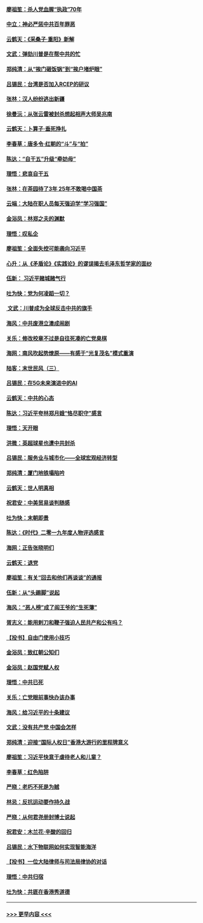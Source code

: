 #### [廖祖笙：杀人党血腥“执政”70年](../pages/nsc993/n11745144.md?t=12260444) 
#### [中立：神必严惩中共百年罪恶](../pages/nsc993/n11744970.md?t=12260444) 
#### [云鹤天：《采桑子‧重阳》新解](../pages/nsc993/n11744948.md?t=12260444) 
#### [文武：弹劾川普是在帮中共的忙](../pages/nsc993/n11744758.md?t=12260444) 
#### [郑纯清：从“挨门砸饭锅”到“挨户堵炉眼”](../pages/nsc993/n11744745.md?t=12260444) 
#### [吕锡民：台湾是否加入RCEP的研议](../pages/nsc993/n11744701.md?t=12260444) 
#### [张林：汉人纷纷逃出新疆](../pages/nsc993/n11743530.md?t=12260444) 
#### [徐曼沅：从张云雷被封杀想起相声大师吴兆南](../pages/nsc993/n11741816.md?t=12260444) 
#### [云鹤天：卜算子‧垂死挣扎](../pages/nsc993/n11739956.md?t=12260444) 
#### [李春草：唐多令‧红朝的“斗”与“拍”](../pages/nsc993/n11739830.md?t=12260444) 
#### [陈达：“自干五”升级“牵妨母”](../pages/nsc993/n11739724.md?t=12260444) 
#### [理悟：悲哀自干五](../pages/nsc993/n11739547.md?t=12260444) 
#### [张林：在茶园待了3年 25年不敢喝中国茶](../pages/nsc993/n11739240.md?t=12260444) 
#### [云端：大陆在职人员每天强迫学“学习强国”](../pages/nsc993/n11738735.md?t=12260444) 
#### [金浴凤：林郑之夫的渊默](../pages/nsc993/n11737735.md?t=12260444) 
#### [理悟：叹私企](../pages/nsc993/n11737715.md?t=12260444) 
#### [廖祖笙：全面失控可能袭向习近平](../pages/nsc993/n11737704.md?t=12260444) 
#### [心升：从《矛盾论》《实践论》的谬误揭去毛泽东哲学家的面纱](../pages/nsc993/n11736962.md?t=12260444) 
#### [伍新： 习近平赌城赌气行](../pages/nsc993/n11736929.md?t=12260444) 
#### [吐为快：党为何凌蹈一切？](../pages/nsc993/n11736915.md?t=12260444) 
#### [ 文武：川普成为全球反击中共的旗手](../pages/nsc993/n11736882.md?t=12260444) 
#### [海风：中共废港立澳成闹剧](../pages/nsc993/n11735857.md?t=12260444) 
#### [关乐：修改校章不过是自往死凑的亡党臭棋](../pages/nsc993/n11735097.md?t=12260444) 
#### [海网：南风吹起势燎原——有感于“光复茂名”模式重演](../pages/nsc993/n11732308.md?t=12260444) 
#### [陆客：末世民风（三）](../pages/nsc993/n11732211.md?t=12260444) 
#### [吕锡民：在5G未来演进中的AI](../pages/nsc993/n11730010.md?t=12260444) 
#### [云鹤天：中共的心态](../pages/nsc993/n11729906.md?t=12260444) 
#### [陈达：习近平夸林郑月娥“恪尽职守”感言](../pages/nsc993/n11729881.md?t=12260444) 
#### [理悟：天开眼](../pages/nsc993/n11729699.md?t=12260444) 
#### [洪微：英超球星也遭中共封杀](../pages/nsc993/n11727243.md?t=12260444) 
#### [吕锡民：服务业与城市化——全球宏观经济转型](../pages/nsc993/n11725845.md?t=12260444) 
#### [郑纯清：厦门地铁塌陷吟](../pages/nsc993/n11725813.md?t=12260444) 
#### [云鹤天：世人明真相](../pages/nsc993/n11725621.md?t=12260444) 
#### [祝君安：中美贸易谈判随感](../pages/nsc993/n11725609.md?t=12260444) 
#### [吐为快：末朝即景](../pages/nsc993/n11723365.md?t=12260444) 
#### [陈达：《时代》二零一九年度人物评选感言](../pages/nsc993/n11723337.md?t=12260444) 
#### [海网：正告张晓明们](../pages/nsc993/n11723228.md?t=12260444) 
#### [云鹤天：退党](../pages/nsc993/n11723056.md?t=12260444) 
#### [廖祖笙：有关“回去和他们再谈谈”的通报](../pages/nsc993/n11722442.md?t=12260444) 
#### [伍新：从“头踢脚”说起](../pages/nsc993/n11722429.md?t=12260444) 
#### [海风：“恶人榜”成了阎王爷的“生死簿”](../pages/nsc993/n11722272.md?t=12260444) 
#### [胥志义：能用剌刀和鞭子强迫人民共产和公有吗？](../pages/nsc993/n11720569.md?t=12260444) 
#### [【投书】自由门使用小技巧](../pages/nsc993/n11720180.md?t=12260444) 
#### [金浴凤：致红朝公知们](../pages/nsc993/n11720563.md?t=12260444) 
#### [金浴凤：赵国党赋人权](../pages/nsc993/n11720533.md?t=12260444) 
#### [理悟：中共已死](../pages/nsc993/n11720233.md?t=12260444) 
#### [关乐：亡党眼前事快办该办事](../pages/nsc993/n11719160.md?t=12260444) 
#### [海风：给习近平的十条建议](../pages/nsc993/n11717616.md?t=12260444) 
#### [文武：没有共产党 中国会怎样](../pages/nsc993/n11717584.md?t=12260444) 
#### [郑纯清：迎接“国际人权日”香港大游行的里程牌意义](../pages/nsc993/n11717417.md?t=12260444) 
#### [廖祖笙：习近平快意于虐待老人和儿童？](../pages/nsc993/n11715313.md?t=12260444) 
#### [李春草：红色陷阱](../pages/nsc993/n11715029.md?t=12260444) 
#### [严晓：老朽不死是为贼](../pages/nsc993/n11712910.md?t=12260444) 
#### [林忌：反抗运动要作持久战](../pages/nsc993/n11712623.md?t=12260444) 
#### [严晓：从何君尧册封博士说起](../pages/nsc993/n11712465.md?t=12260444) 
#### [祝君安：木兰花·辛酸的回归](../pages/nsc993/n11712381.md?t=12260444) 
#### [吕锡民：水下物联网如何实现智能海洋](../pages/nsc993/n11711158.md?t=12260444) 
#### [【投书】一位大陆律师与司法局律协的对话](../pages/nsc993/n11709675.md?t=12260444) 
#### [理悟：中共归宿](../pages/nsc993/n11710059.md?t=12260444) 
#### [吐为快：共匪在香港秀道德](../pages/nsc993/n11709979.md?t=12260444) 

----
#### [ >>> 更早内容 <<< ](../indexes/nsc993-earlier.md)
